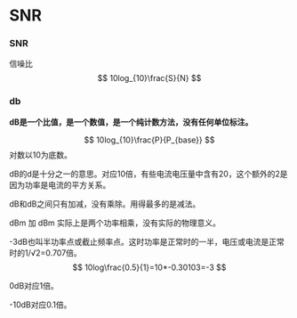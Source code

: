 # SNR 

###  SNR
信噪比
$$
10log_{10}\frac{S}{N}
$$

### db

**dB是一个比值，是一个数值，是一个纯计数方法，没有任何单位标注。**


$$
10log_{10}\frac{P}{P_{base}}
$$
对数以10为底数。

dB的d是十分之一的意思。对应10倍，有些电流电压量中含有20，这个额外的2是因为功率是电流的平方关系。

dB和dB之间只有加减，没有乘除。用得最多的是减法。

dBm 加 dBm 实际上是两个功率相乘，没有实际的物理意义。



-3dB也叫半功率点或截止频率点。这时功率是正常时的一半，电压或电流是正常时的1/√2=0.707倍。
$$
10log\frac{0.5}{1}=10*-0.30103=-3
$$

0dB对应1倍。

-10dB对应0.1倍。